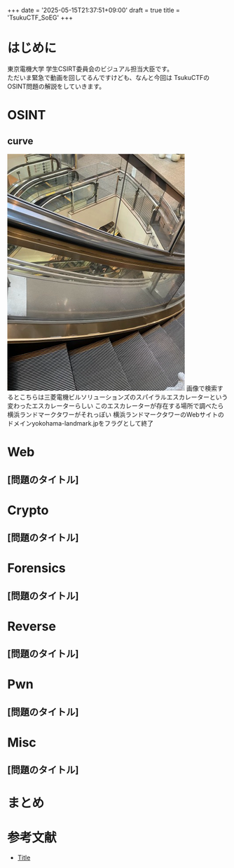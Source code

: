 +++
date = '2025-05-15T21:37:51+09:00'
draft = true
title = 'TsukuCTF_SoEG'
+++

# はじめに
東京電機大学 学生CSIRT委員会のビジュアル担当大臣です。  
ただいま緊急で動画を回してるんですけども、なんと今回は 
TsukuCTFのOSINT問題の解説をしていきます。  

# OSINT
## curve
![curve](image.png)
画像で検索するとこちらは三菱電機ビルソリューションズのスパイラルエスカレーターという変わったエスカレーターらしい
このエスカレーターが存在する場所で調べたら横浜ランドマークタワーがそれっぽい
横浜ランドマークタワーのWebサイトのドメインyokohama-landmark.jpをフラグとして終了

# Web
## [問題のタイトル]

# Crypto
## [問題のタイトル]

# Forensics
## [問題のタイトル]

# Reverse
## [問題のタイトル]

# Pwn
## [問題のタイトル]

# Misc
## [問題のタイトル]

# まとめ

# 参考文献
- [Title](url)